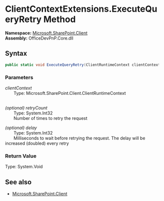 # ClientContextExtensions.ExecuteQueryRetry Method  
  

**Namespace:** [Microsoft.SharePoint.Client](Microsoft.SharePoint.Client.md)  
**Assembly:** OfficeDevPnP.Core.dll  
## Syntax
```C#
public static void ExecuteQueryRetry(ClientRuntimeContext clientContext,Int32 retryCount,Int32 delay)
```
### Parameters
*clientContext*  
&emsp;&emsp;Type: Microsoft.SharePoint.Client.ClientRuntimeContext  
&emsp;&emsp;  
  
*(optional) retryCount*  
&emsp;&emsp;Type: System.Int32  
&emsp;&emsp;Number of times to retry the request  
  
*(optional) delay*  
&emsp;&emsp;Type: System.Int32  
&emsp;&emsp;Milliseconds to wait before retrying the request. The delay will be increased (doubled) every retry  
  
### Return Value
Type: System.Void  

## See also
- [Microsoft.SharePoint.Client](Microsoft.SharePoint.Client.md)

